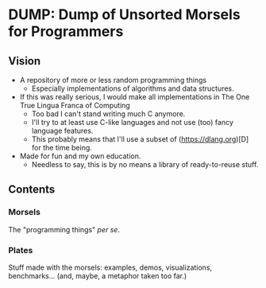 # DUMP: Dump of Unsorted Morsels for Programmers

## Vision

* A repository of more or less random programming things
    * Especially implementations of algorithms and data structures.
* If this was really serious, I would make all implementations in The One True Lingua Franca of Computing
    * Too bad I can't stand writing much C anymore.
    * I'll try to at least use C-like languages and not use (too) fancy language features.
    * This probably means that I'll use a subset of (https://dlang.org)[D] for the time being.
* Made for fun and my own education.
    * Needless to say, this is by no means a library of ready-to-reuse stuff.

## Contents

### Morsels

The "programming things" *per se*.

### Plates

Stuff made with the morsels: examples, demos, visualizations, benchmarks... (and, maybe, a metaphor taken too far.)
